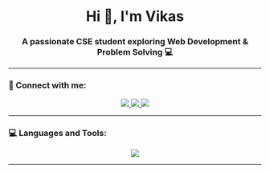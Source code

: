 <h1 align="center">Hi 👋, I'm Vikas</h1>
<h3 align="center">A passionate CSE student exploring Web Development & Problem Solving 💻</h3>

---

### 🚀 Connect with me:
<p align="center">
  <a href="https://instagram.com/_vikas._.07" target="_blank">
    <img src="https://img.shields.io/badge/Instagram-%23E4405F.svg?&style=for-the-badge&logo=instagram&logoColor=white" />
  </a>
  <a href="https://www.hackerrank.com/vikasviky76543" target="_blank">
    <img src="https://img.shields.io/badge/Hackerrank-%2300EA64.svg?&style=for-the-badge&logo=hackerrank&logoColor=white" />
  </a>
  <a href="https://www.leetcode.com/vikas0007" target="_blank">
    <img src="https://img.shields.io/badge/LeetCode-%23FFA116.svg?&style=for-the-badge&logo=leetcode&logoColor=white" />
  </a>
</p>

---

### 💻 Languages and Tools:
<p align="center"> 
  <img src="https://skillicons.dev/icons?i=c,cpp,css,express,html,java,js,mongodb,mysql,nodejs,postman" />
</p>

---

